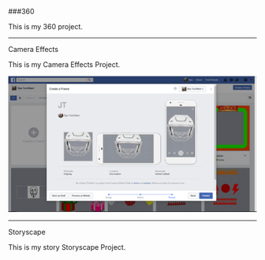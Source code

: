 ###360

This is my 360 project.

<script src="//360.vizor.io/scripts/embed.js" data-vizorurl="https://360.vizor.io/embed/v/jj8" ></script>

***

Camera Effects

This is my Camera Effects Project.

![JT](https://github.com/jttatum/jttatum.github.io/blob/master/JT.PNG?raw=true "Optional Title")


***

Storyscape

This is my story Storyscape Project.

<script src="//360.vizor.io/scripts/embed.js" data-vizorurl="https://patches.vizor.io/embed/tatumj/kyra-copy-copy-copy-copy" ></script>

